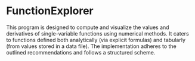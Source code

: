 # FunctionExplorer
This program is designed to compute and visualize the values and derivatives of single-variable functions using numerical methods. It caters to functions defined both analytically (via explicit formulas) and tabularly (from values stored in a data file). The implementation adheres to the outlined recommendations and follows a structured scheme.


